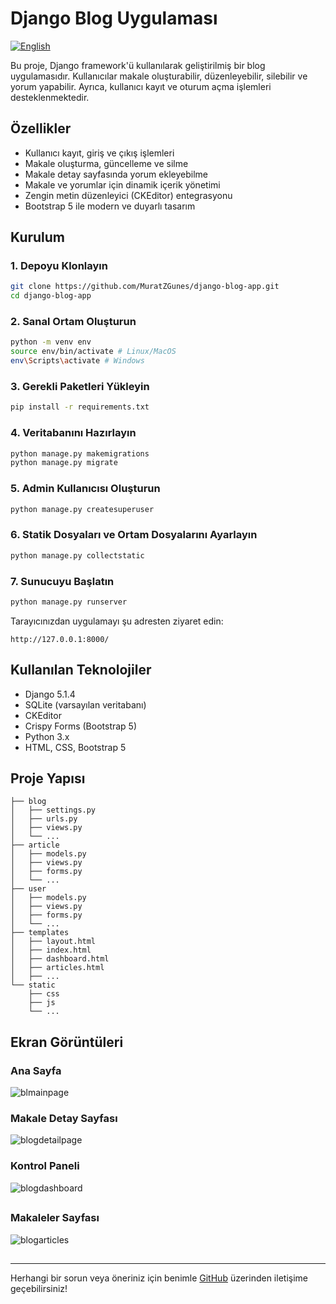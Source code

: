# Django Blog Uygulaması
[![English](https://img.shields.io/badge/Language-English-blue)](https://github.com/MuratZGunes/django-blog-app/blob/main/README.md)

Bu proje, Django framework'ü kullanılarak geliştirilmiş bir blog uygulamasıdır. Kullanıcılar makale oluşturabilir, düzenleyebilir, silebilir ve yorum yapabilir. Ayrıca, kullanıcı kayıt ve oturum açma işlemleri desteklenmektedir.

## Özellikler

- Kullanıcı kayıt, giriş ve çıkış işlemleri
- Makale oluşturma, güncelleme ve silme
- Makale detay sayfasında yorum ekleyebilme
- Makale ve yorumlar için dinamik içerik yönetimi
- Zengin metin düzenleyici (CKEditor) entegrasyonu
- Bootstrap 5 ile modern ve duyarlı tasarım

## Kurulum

### 1. Depoyu Klonlayın

```bash
git clone https://github.com/MuratZGunes/django-blog-app.git
cd django-blog-app
```

### 2. Sanal Ortam Oluşturun

```bash
python -m venv env
source env/bin/activate # Linux/MacOS
env\Scripts\activate # Windows
```

### 3. Gerekli Paketleri Yükleyin

```bash
pip install -r requirements.txt
```

### 4. Veritabanını Hazırlayın

```bash
python manage.py makemigrations
python manage.py migrate
```

### 5. Admin Kullanıcısı Oluşturun

```bash
python manage.py createsuperuser
```

### 6. Statik Dosyaları ve Ortam Dosyalarını Ayarlayın

```bash
python manage.py collectstatic
```

### 7. Sunucuyu Başlatın

```bash
python manage.py runserver
```

Tarayıcınızdan uygulamayı şu adresten ziyaret edin:

```
http://127.0.0.1:8000/
```

## Kullanılan Teknolojiler

- Django 5.1.4
- SQLite (varsayılan veritabanı)
- CKEditor
- Crispy Forms (Bootstrap 5)
- Python 3.x
- HTML, CSS, Bootstrap 5

## Proje Yapısı

```
├── blog
│   ├── settings.py
│   ├── urls.py
│   ├── views.py
│   └── ...
├── article
│   ├── models.py
│   ├── views.py
│   ├── forms.py
│   └── ...
├── user
│   ├── models.py
│   ├── views.py
│   ├── forms.py
│   └── ...
├── templates
│   ├── layout.html
│   ├── index.html
│   ├── dashboard.html
│   ├── articles.html
│   ├── ...
└── static
    ├── css
    ├── js
    └── ...
```

## Ekran Görüntüleri

### Ana Sayfa

![blmainpage](https://github.com/user-attachments/assets/9e81089e-bf3f-4039-8e28-4406700dca25)


### Makale Detay Sayfası

  ![blogdetailpage](https://github.com/user-attachments/assets/cd35a909-80b5-43ae-ad40-de5fc43e4f0e)


### Kontrol Paneli
![blogdashboard](https://github.com/user-attachments/assets/e4377118-77a9-4d89-b246-4add1582fb5d)

##

### Makaleler Sayfası
![blogarticles](https://github.com/user-attachments/assets/fe2c71c8-83e3-4e8e-ab65-9ad2e1e8bd0d)

##
---
Herhangi bir sorun veya öneriniz için benimle [GitHub](https://github.com/MuratZGunes/django-blog-app) üzerinden iletişime geçebilirsiniz!

